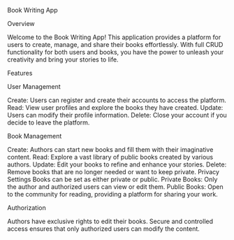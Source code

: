 
Book Writing App

Overview

Welcome to the Book Writing App! This application provides a platform for users to create, manage, and share their books effortlessly. With full CRUD functionality for both users and books, you have the power to unleash your creativity and bring your stories to life.

Features

User Management

Create: Users can register and create their accounts to access the platform.
Read: View user profiles and explore the books they have created.
Update: Users can modify their profile information.
Delete: Close your account if you decide to leave the platform.

Book Management

Create: Authors can start new books and fill them with their imaginative content.
Read: Explore a vast library of public books created by various authors.
Update: Edit your books to refine and enhance your stories.
Delete: Remove books that are no longer needed or want to keep private.
Privacy Settings
Books can be set as either private or public.
Private Books: Only the author and authorized users can view or edit them.
Public Books: Open to the community for reading, providing a platform for sharing your work.

Authorization

Authors have exclusive rights to edit their books.
Secure and controlled access ensures that only authorized users can modify the content.